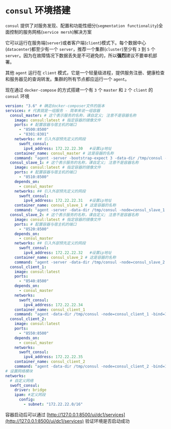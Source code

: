 # `consul` 环境搭建

`consul` 提供了对服务发现、配置和功能性细分(`segmentation functionality`)全面控制的服务网格(`service mersh`)解决方案

它可以运行在服务端(`server`)或者客户端(`client`)模式下。每个数据中心(`datacenter`)都至少有一个 `server`，推荐一个集群(`cluster`)至少有 `3` 到 `5` 个 `server`。因为在故障情况下数据丢失是不可避免的，所以**强烈**建议不要单机部署。

其他 `agent` 运行在 `client` 模式，它是一个轻量级进程，提供服务注册、健康检查和服务器见的查询转发。集群的所有节点都应运行一个 `agent`。

现在通过 `docker-compose` 的方式搭建一个有 `3` 个 `master` 和 `2` 个 `client` 的 `consul` 环境

```yaml
version: "3.6" # 确定docker-composer文件的版本
services: # 代表就是一组服务 - 简单来说一组容器
  consul_master: # 这个表示服务的名称，课自定义; 注意不是容器名称
    image: consul:latest # 指定容器的镜像文件
    ports: # 配置容器与宿主机的端口
      - "8500:8500"
      - "8301:8301"
    networks: ## 引入外部预先定义的网段
      swoft_consul:
        ipv4_address: 172.22.22.30   #设置ip地址
    container_name: consul_master # 这是容器的名称
    command: "agent -server -bootstrap-expect 3 -data-dir /tmp/consul -node=consul_master -bind=172.22.22.30 -ui -client=0.0.0.0"
  consul_slave_1: # 这个表示服务的名称，课自定义; 注意不是容器名称
    image: consul:latest # 指定容器的镜像文件
    ports: # 配置容器与宿主机的端口
      - "8510:8500"
    depends_on:
      - consul_master
    networks: ## 引入外部预先定义的网段
      swoft_consul:
        ipv4_address: 172.22.22.31   #设置ip地址
    container_name: consul_slave_1 # 这是容器的名称
    command: "agent -server -data-dir /tmp/consul -node=consul_slave_1 -bind=172.22.22.31 -ui -client=0.0.0.0 -retry-join consul_master"
  consul_slave_2: # 这个表示服务的名称，课自定义; 注意不是容器名称
    image: consul:latest # 指定容器的镜像文件
    ports: # 配置容器与宿主机的端口
      - "8520:8500"
    depends_on:
      - consul_master
    networks: ## 引入外部预先定义的网段
      swoft_consul:
        ipv4_address: 172.22.22.32   #设置ip地址
    container_name: consul_slave_2 # 这是容器的名称
    command: "agent -server -data-dir /tmp/consul -node=consul_slave_2 -bind=172.22.22.32 -ui -client=0.0.0.0 -retry-join consul_master"
  consul_client_1:
    image: consul:latest
    ports:
      - "8540:8500"
    depends_on:
      - consul_master
    networks:
      swoft_consul:
        ipv4_address: 172.22.22.34
    container_name: consul_client_1
    command: "agent -data-dir /tmp/consul -node=consul_client_1 -bind=172.22.22.34 -ui -client=0.0.0.0 -retry-join consul_master"
  consul_client_2:
    image: consul:latest
    ports:
      - "8550:8500"
    depends_on:
      - consul_master
    networks:
      swoft_consul:
        ipv4_address: 172.22.22.35
    container_name: consul_client_2
    command: "agent -data-dir /tmp/consul -node=consul_client_2 -bind=172.22.22.35 -ui -client=0.0.0.0 -retry-join consul_master"
# 设置网络模块
networks:
  # 自定义网络
  swoft_consul:
    driver: bridge
    ipam: #定义网段
      config:
        - subnet: "172.22.22.0/16"
```

容器启动后可以通过 [http://127.0.0.1:8500/ui/dc1/services](http://127.0.0.1:8500/ui/dc1/services) 验证环境是否启动成功